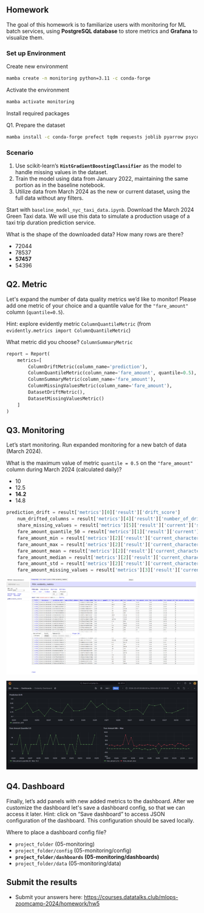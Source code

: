 ## Homework

The goal of this homework is to familiarize users with monitoring for ML batch services, using **PostgreSQL database** to store metrics and **Grafana** to visualize them.

### Set up Environment

Create new environment

```bash
mamba create -n monitoring python=3.11 -c conda-forge
```

Activate the environment

```bash
mamba activate monitoring
```

Install required packages

Q1. Prepare the dataset

```bash
mamba install -c conda-forge prefect tqdm requests joblib pyarrow psycopg evidently pandas numpy scikit-learn jupyter polars
```

### Scenario

1. Use scikit-learn’s **`HistGradientBoostingClassifier`** as the model to handle missing values in the dataset.
2. Train the model using data from January 2022, maintaining the same portion as in the baseline notebook.
3. Utilize data from March 2024 as the new or current dataset, using the full data without  any filters.

Start with `baseline_model_nyc_taxi_data.ipynb`. Download the March 2024 Green Taxi data. We will use this data to simulate a production usage of a taxi trip duration prediction service.

What is the shape of the downloaded data? How many rows are there?

- 72044
- 78537
- **57457**
- 54396

## Q2. Metric

Let's expand the number of data quality metrics we’d like to monitor! Please add one metric of your choice and a quantile value for the `"fare_amount"` column (`quantile=0.5`).

Hint: explore evidently metric `ColumnQuantileMetric` (from `evidently.metrics import ColumnQuantileMetric`)

What metric did you choose?
`ColumnSummaryMetric`

```python
report = Report(
    metrics=[
        ColumnDriftMetric(column_name='prediction'),
        ColumnQuantileMetric(column_name='fare_amount', quantile=0.5),
        ColumnSummaryMetric(column_name='fare_amount'),
        ColumnMissingValuesMetric(column_name='fare_amount'),
        DatasetDriftMetric(),
        DatasetMissingValuesMetric()
    ]
)
```

## Q3. Monitoring

Let’s start monitoring. Run expanded monitoring for a new batch of data (March 2024).

What is the maximum value of metric `quantile = 0.5` on the `"fare_amount"` column during March 2024 (calculated daily)?

- 10
- 12.5
- **14.2**
- 14.8

```python
prediction_drift = result['metrics'][0]['result']['drift_score']
    num_drifted_columns = result['metrics'][4]['result']['number_of_drifted_columns']
    share_missing_values = result['metrics'][5]['result']['current']['share_of_missing_values']
    fare_amount_quantile_50 = result['metrics'][1]['result']['current']['value']
    fare_amount_min = result['metrics'][2]['result']['current_characteristics']['min']
    fare_amount_max = result['metrics'][2]['result']['current_characteristics']['max']
    fare_amount_mean = result['metrics'][2]['result']['current_characteristics']['mean']
    fare_amount_median = result['metrics'][2]['result']['current_characteristics']['p50']
    fare_amount_std = result['metrics'][2]['result']['current_characteristics']['std']
    fare_amount_missing_values = result['metrics'][3]['result']['current']['number_of_missing_values']
```

![adminer](images/adminer.png)

![Untitled](images/dashboard.png)

## Q4. Dashboard

Finally, let’s add panels with new added metrics to the dashboard. After we customize the  dashboard let's save a dashboard config, so that we can access it later. Hint: click on “Save dashboard” to access JSON configuration of the dashboard. This configuration should be saved locally.

Where to place a dashboard config file?

- `project_folder` (05-monitoring)
- `project_folder/config` (05-monitoring/config)
- **`project_folder/dashboards` (05-monitoring/dashboards)**
- `project_folder/data` (05-monitoring/data)

## Submit the results

- Submit your answers here: https://courses.datatalks.club/mlops-zoomcamp-2024/homework/hw5